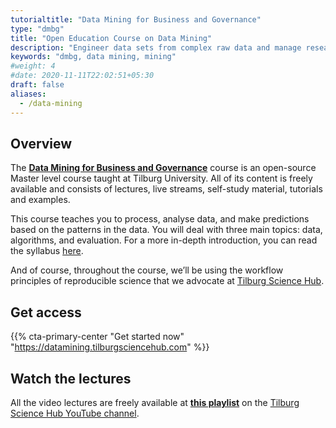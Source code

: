 ```yaml
---
tutorialtitle: "Data Mining for Business and Governance"
type: "dmbg"
title: "Open Education Course on Data Mining"
description: "Engineer data sets from complex raw data and manage research projects efficiently."
keywords: "dmbg, data mining, mining"
#weight: 4
#date: 2020-11-11T22:02:51+05:30
draft: false
aliases:
  - /data-mining
---
```


## Overview

The **[Data Mining for Business and Governance](https://datamining.tilburgsciencehub.com)** course is an open-source Master level course taught at Tilburg University. All of its content is freely available and consists of lectures, live streams, self-study material, tutorials and examples.

This course teaches you to process, analyse data, and make predictions based on the patterns in the data. You will deal with three main topics: data, algorithms, and evaluation. For a more in-depth introduction, you can read the syllabus [here](https://datamining.tilburgsciencehub.com/docs/syllabus/).

And of course, throughout the course, we’ll be using the workflow principles of reproducible science that we advocate at [Tilburg Science Hub](https://tilburgsciencehub.com).

## Get access

{{% cta-primary-center "Get started now" "https://datamining.tilburgsciencehub.com" %}}

## Watch the lectures

All the video lectures are freely available at **[this playlist](https://www.youtube.com/playlist?list=PLPzPs2eXJrCBWEf_DpIlJTZCBHtfxsAOj)** on the [Tilburg Science Hub YouTube channel](https://www.youtube.com/channel/UC0zcKJR8PdXxz0_2LKc0kVQ).

